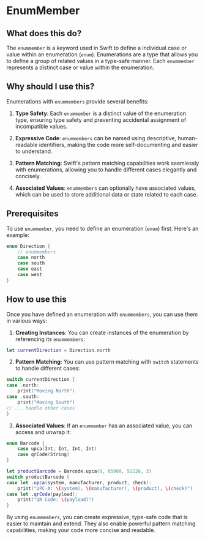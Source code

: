 
  
  # **EnumMember**

## What does this do?
The `enummember` is a keyword used in Swift to define a individual case or value within an enumeration (`enum`). Enumerations are a type that allows you to define a group of related values in a type-safe manner. Each `enummember` represents a distinct case or value within the enumeration.

## Why should I use this?
Enumerations with `enummembers` provide several benefits:

1. **Type Safety**: Each `enummember` is a distinct value of the enumeration type, ensuring type safety and preventing accidental assignment of incompatible values.

2. **Expressive Code**: `enummembers` can be named using descriptive, human-readable identifiers, making the code more self-documenting and easier to understand.

3. **Pattern Matching**: Swift's pattern matching capabilities work seamlessly with enumerations, allowing you to handle different cases elegantly and concisely.

4. **Associated Values**: `enummembers` can optionally have associated values, which can be used to store additional data or state related to each case.

## Prerequisites
To use `enummember`, you need to define an enumeration (`enum`) first. Here's an example:

```swift
enum Direction {
    // enummembers
    case north
    case south
    case east
    case west
}
```

## How to use this
Once you have defined an enumeration with `enummembers`, you can use them in various ways:

1. **Creating Instances**: You can create instances of the enumeration by referencing its `enummembers`:

```swift
let currentDirection = Direction.north
```

2. **Pattern Matching**: You can use pattern matching with `switch` statements to handle different cases:

```swift
switch currentDirection {
case .north:
    print("Moving North")
case .south:
    print("Moving South")
// ... handle other cases
}
```

3. **Associated Values**: If an `enummember` has an associated value, you can access and unwrap it:

```swift
enum Barcode {
    case upca(Int, Int, Int, Int)
    case qrCode(String)
}

let productBarcode = Barcode.upca(8, 85909, 51226, 3)
switch productBarcode {
case let .upca(system, manufacturer, product, check):
    print("UPC-A: \(system), \(manufacturer), \(product), \(check)")
case let .qrCode(payload):
    print("QR Code: \(payload)")
}
```

By using `enummembers`, you can create expressive, type-safe code that is easier to maintain and extend. They also enable powerful pattern matching capabilities, making your code more concise and readable.
  
  